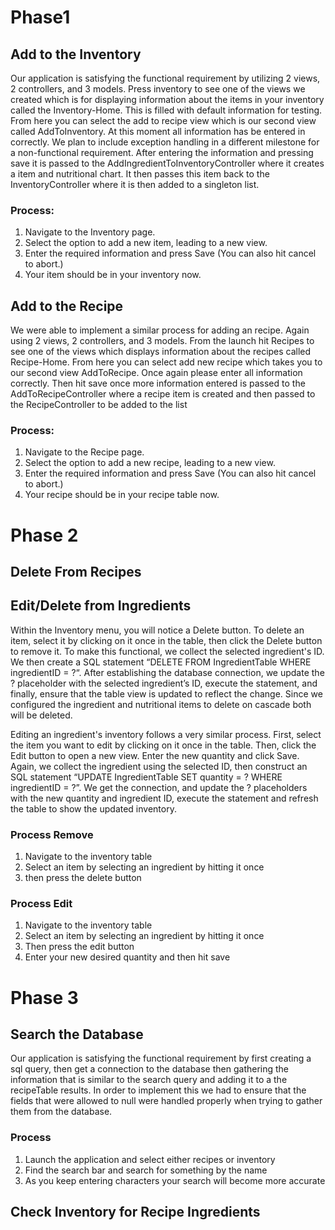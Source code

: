 # Phase1

## Add to the Inventory
Our application is satisfying the functional requirement by utilizing 2 views, 2 controllers, and 3 models. 
Press inventory to see one of the views we created which is for displaying information about the items in your inventory called the Inventory-Home. 
This is filled with default information for testing. From here you can select the add to recipe view which is our second view called AddToInventory.
At this moment all information has be entered in correctly. We plan to include exception handling in a different milestone for a non-functional 
requirement. After entering the information and pressing save it is passed to the AddIngredientToInventoryController
where it creates a item and nutritional chart. It then passes this item back to the InventoryController where it is then 
added to a singleton list.

### Process:
1) Navigate to the Inventory page.
2) Select the option to add a new item, leading to a new view.
3) Enter the required information and press Save (You can also hit cancel to abort.)
4) Your item should be in your inventory now.

## Add to the Recipe
We were able to implement a similar process for adding an recipe. Again using 2 views, 2 controllers, and 3 models.
From the launch hit Recipes to see one of the views which displays information about the recipes called Recipe-Home.
From here you can select add new recipe which takes you to our second view AddToRecipe. Once again please enter all 
information correctly. Then hit save once more information entered is passed to the AddToRecipeController where a recipe
item is created and then passed to the RecipeController to be added to the list

### Process:
1) Navigate to the Recipe page.
2) Select the option to add a new recipe, leading to a new view.
3) Enter the required information and press Save (You can also hit cancel to abort.)
4) Your recipe should be in your recipe table now.

# Phase 2

## Delete From Recipes

## Edit/Delete from Ingredients
Within the Inventory menu, you will notice a Delete button. To delete an item, select it by clicking on it once in the table, 
then click the Delete button to remove it. To make this functional, we collect the selected ingredient's ID. We then create 
a SQL statement “DELETE FROM IngredientTable WHERE ingredientID = ?“. After establishing the database connection, we update 
the ? placeholder with the selected ingredient’s ID, execute the statement, and finally, ensure that the table view is updated 
to reflect the change. Since we configured the ingredient and nutritional items to delete on cascade both will be deleted.

Editing an ingredient's inventory follows a very similar process. First, select the item you want to edit by clicking on it 
once in the table. Then, click the Edit button to open a new view. Enter the new quantity and click Save. Again, we collect the 
ingredient using the selected ID, then construct an SQL statement “UPDATE IngredientTable SET quantity = ? WHERE ingredientID = ?”. 
We get the connection, and update the ? placeholders with the new quantity and ingredient ID, execute the statement and refresh 
the table to show the updated inventory.

### Process Remove
1) Navigate to the inventory table
2) Select an item by selecting an ingredient by hitting it once
3) then press the delete button

### Process Edit
1) Navigate to the inventory table
2) Select an item by selecting an ingredient by hitting it once
3) Then press the edit button
4) Enter your new desired quantity and then hit save

# Phase 3

## Search the Database
Our application is satisfying the functional requirement by first creating a sql query, then get a connection to the database
then gathering the information that is similar to the search query and adding it to a the recipeTable results. In order 
to implement this we had to ensure that the fields that were allowed to null were handled properly when trying to gather 
them from the database. 

### Process
1) Launch the application and select either recipes or inventory
2) Find the search bar and search for something by the name
3) As you keep entering characters your search will become more accurate

## Check Inventory for Recipe Ingredients
